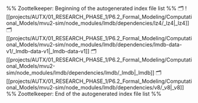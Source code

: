 %% Zoottelkeeper: Beginning of the autogenerated index file list  %%
🗂️ ![[projects/AUTX/01_RESEARCH_PHASE_1/P6.2_Formal_Modeling/Computational_Models/mvu2-sim/node_modules/lmdb/dependencies/lz4/_lz4|_lz4]]
🗂️ [[projects/AUTX/01_RESEARCH_PHASE_1/P6.2_Formal_Modeling/Computational_Models/mvu2-sim/node_modules/lmdb/dependencies/lmdb-data-v1/_lmdb-data-v1|_lmdb-data-v1]]
🗂️ [[projects/AUTX/01_RESEARCH_PHASE_1/P6.2_Formal_Modeling/Computational_Models/mvu2-sim/node_modules/lmdb/dependencies/lmdb/_lmdb|_lmdb]]
🗂️ [[projects/AUTX/01_RESEARCH_PHASE_1/P6.2_Formal_Modeling/Computational_Models/mvu2-sim/node_modules/lmdb/dependencies/v8/_v8|_v8]]
%% Zoottelkeeper: End of the autogenerated index file list  %%
